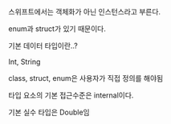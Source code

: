 스위프트에서는 객체화가 아닌 인스턴스라고 부른다.

enum과 struct가 있기 때문이다. 



기본 데이터 타입이란..?

Int, String 

class, struct, enum은 사용자가 직접 정의를 해야됨

타입 요소의 기본 접근수준은 internal이다.

기본 실수 타입은 Double임 

